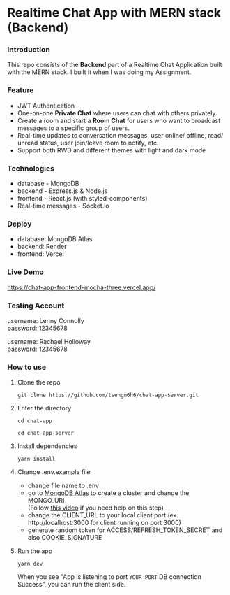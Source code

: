 # Realtime Chat App with MERN stack (Backend)

### Introduction
This repo consists of the **Backend** part of a Realtime Chat Application built with the MERN stack. I built it when I was doing my Assignment.

### Feature
- JWT Authentication
- One-on-one **Private Chat** where users can chat with others privately.
- Create a room and start a **Room Chat** for users who want to broadcast messages to a specific group of users.
- Real-time updates to conversation messages, user online/ offline, read/ unread status, user join/leave room to notify, etc.
- Support both RWD and different themes with light and dark mode

### Technologies
- database - MongoDB
- backend - Express.js & Node.js
- frontend - React.js (with styled-components)
- Real-time messages - Socket.io

### Deploy
- database: MongoDB Atlas
- backend: Render
- frontend: Vercel

### Live Demo
https://chat-app-frontend-mocha-three.vercel.app/

### Testing Account
username: Lenny Connolly  
password: 12345678  

username: Rachael Holloway  
password: 12345678  

### How to use
1. Clone the repo
    ```
    git clone https://github.com/tsengm6h6/chat-app-server.git
    ```
2. Enter the directory
   ```
   cd chat-app
   ```
    ```
    cd chat-app-server
    ```
4. Install dependencies
    ```
    yarn install
    ```
5. Change .env.example file
   - change file name to .env
   - go to [MongoDB Atlas](https://www.mongodb.com/atlas/database) to create a cluster and change the MONGO_URI  
     (Follow [this video](https://www.youtube.com/watch?v=K8YELRmUb5o&t=920s) if you need help on this step)
   - change the CLIENT_URL to your local client port (ex. http://localhost:3000 for client running on port 3000)
   - generate random token for ACCESS/REFRESH_TOKEN_SECRET and also COOKIE_SIGNATURE

6. Run the app   
    ```
    yarn dev
    ```
    When you see "App is listening to port `YOUR_PORT` DB connection Success", you can run the client side.
